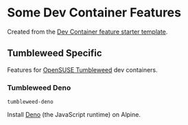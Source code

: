 
# Some Dev Container Features

Created from the [Dev Container feature starter template](https://github.com/devcontainers/feature-starter).  

## Tumbleweed Specific

Features for [OpenSUSE Tumbleweed](https://hub.docker.com/r/opensuse/tumbleweed) dev containers.  

### Tumbleweed Deno
`tumbleweed-deno`

Install [Deno](https://deno.com/) (the JavaScript runtime) on Alpine.  
